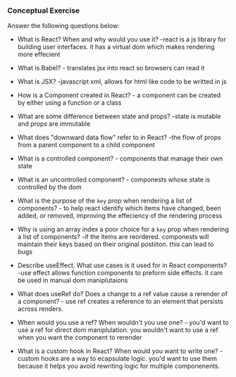 ### Conceptual Exercise

Answer the following questions below:

- What is React? When and why would you use it?  -react is a js library for building user interfaces. it has a virtual dom which makes rendering more effecient

- What is Babel? - translates jsx into react so browsers can read it

- What is JSX? -javascript xml, allows for html like code to be writted in js

- How is a Component created in React? - a component can be created by either using a function or a class

- What are some difference between state and props? -state is mutable and props are immutable

- What does "downward data flow" refer to in React? -the flow of props from a parent component to a child component

- What is a controlled component? - components that manage their own state

- What is an uncontrolled component? - componests whose state is controlled by the dom

- What is the purpose of the `key` prop when rendering a list of components? - to help react identify which items have changed, been added, or removed, improving the effeciency of the rendering process

- Why is using an array index a poor choice for a `key` prop when rendering a list of components? -if the items are reordered. componests will maintain their keys based on their original postiiton. this can lead to bugs

- Describe useEffect.  What use cases is it used for in React components? -use effect allows function components to preform side effects. it cam be used in manual dom maniplutaions

- What does useRef do?  Does a change to a ref value cause a rerender of a component? - use ref creates a reference to an element that persists across renders.

- When would you use a ref? When wouldn't you use one? - you'd want to use a ref for direct dom maniplulation. you wouldn't want to use a ref when you want the component to rerender

- What is a custom hook in React? When would you want to write one? - custom hooks are a way to ecapsulate logic. you'd want to use them because it helps you avoid rewriting logic for multiple componenents.
